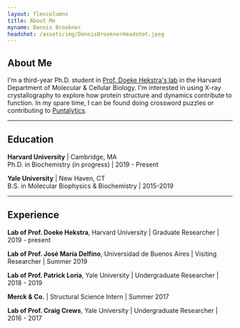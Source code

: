 ```yaml
---
layout: flexcolumns
title: About Me
myname: Dennis Brookner
headshot: /assets/img/DennisBrooknerHeadshot.jpeg
---
```


## About Me

I'm a third-year Ph.D. student in [Prof. Doeke Hekstra's lab](https://hekstralab.fas.harvard.edu) in the Harvard Department of Molecular & Cellular Biology. I'm interested in using X-ray crystallography to explore how protein structure and dynamics contribute to function. In my spare time, I can be found doing crossword puzzles or contributing to [Puntalytics](https://twitter.com/ThePuntRunts).  
  
---
  
## Education

**Harvard University** \| Cambridge, MA  
Ph.D. in Biochemistry (in progress) \| 2019 - Present
  
**Yale University** \| New Haven, CT  
B.S. in Molecular Biophysics & Biochemistry \| 2015-2019  
  
---
  
## Experience

**Lab of Prof. Doeke Hekstra**, Harvard University \| Graduate Researcher \| 2019 - present

**Lab of Prof. José María Delfino**, Universidad de Buenos Aires \| Visiting Researcher \| Summer 2019

**Lab of Prof. Patrick Loria**, Yale University \| Undergraduate Researcher \| 2018 - 2019

**Merck & Co.** \| Structural Science Intern \| Summer 2017

**Lab of Prof. Craig Crews**, Yale University \| Undergraduate Researcher \| 2016 - 2017

